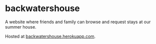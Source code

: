 # backwatershouse
A website where friends and family can browse and request stays at our summer house.

Hosted at [backwatershouse.herokuapp.com](https://backwatershouse.herokuapp.com).
